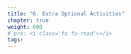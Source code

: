 ```yaml
---
title: "6. Extra Optional Activities"
chapter: true
weight: 600
# pre: <i class='fa fa-road'></i>
tags:
---
```


